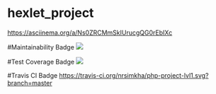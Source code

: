 # hexlet_project
https://asciinema.org/a/Ns0ZRCMmSkIUrucgQG0rEbIXc

#Maintainability Badge
<a href="https://codeclimate.com/github/nrsimkha/php-project-lvl1/maintainability"><img src="https://api.codeclimate.com/v1/badges/da5900d6fb5c8f9bfbeb/maintainability" /></a>

#Test Coverage Badge
<a href="https://codeclimate.com/github/nrsimkha/php-project-lvl1/test_coverage"><img src="https://api.codeclimate.com/v1/badges/da5900d6fb5c8f9bfbeb/test_coverage" /></a>

#Travis CI Badge
https://travis-ci.org/nrsimkha/php-project-lvl1.svg?branch=master

